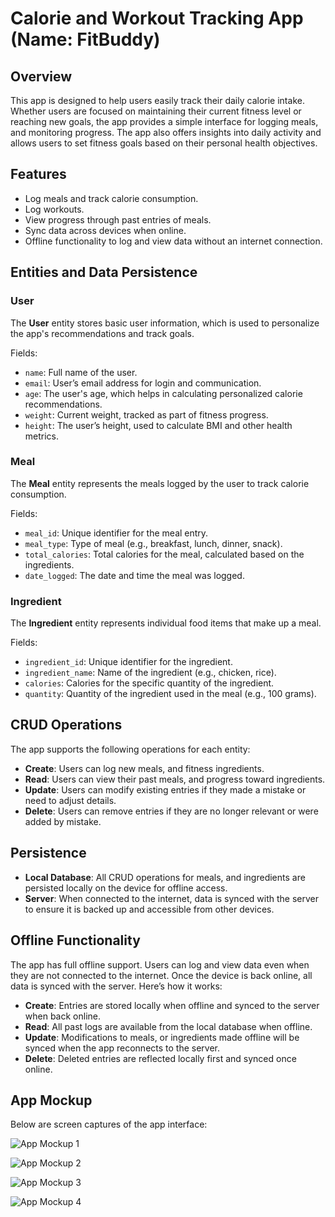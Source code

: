 # Calorie and Workout Tracking App (Name: FitBuddy)

## Overview

This app is designed to help users easily track their daily calorie intake. Whether users are focused on maintaining their current fitness level or reaching new goals, the app provides a simple interface for logging meals, and monitoring progress. The app also offers insights into daily activity and allows users to set fitness goals based on their personal health objectives.

## Features

- Log meals and track calorie consumption.
- Log workouts.
- View progress through past entries of meals.
- Sync data across devices when online.
- Offline functionality to log and view data without an internet connection.

## Entities and Data Persistence

### User

The **User** entity stores basic user information, which is used to personalize the app's recommendations and track goals.

Fields:

- `name`: Full name of the user.
- `email`: User’s email address for login and communication.
- `age`: The user's age, which helps in calculating personalized calorie recommendations.
- `weight`: Current weight, tracked as part of fitness progress.
- `height`: The user’s height, used to calculate BMI and other health metrics.

### Meal

The **Meal** entity represents the meals logged by the user to track calorie consumption.

Fields:

- `meal_id`: Unique identifier for the meal entry.
- `meal_type`: Type of meal (e.g., breakfast, lunch, dinner, snack).
- `total_calories`: Total calories for the meal, calculated based on the ingredients.
- `date_logged`: The date and time the meal was logged.

### Ingredient

The **Ingredient** entity represents individual food items that make up a meal.

Fields:

- `ingredient_id`: Unique identifier for the ingredient.
- `ingredient_name`: Name of the ingredient (e.g., chicken, rice).
- `calories`: Calories for the specific quantity of the ingredient.
- `quantity`: Quantity of the ingredient used in the meal (e.g., 100 grams).

## CRUD Operations

The app supports the following operations for each entity:

- **Create**: Users can log new meals, and fitness ingredients.
- **Read**: Users can view their past meals, and progress toward ingredients.
- **Update**: Users can modify existing entries if they made a mistake or need to adjust details.
- **Delete**: Users can remove entries if they are no longer relevant or were added by mistake.

## Persistence

- **Local Database**: All CRUD operations for meals, and ingredients are persisted locally on the device for offline access.
- **Server**: When connected to the internet, data is synced with the server to ensure it is backed up and accessible from other devices.

## Offline Functionality

The app has full offline support. Users can log and view data even when they are not connected to the internet. Once the device is back online, all data is synced with the server. Here’s how it works:

- **Create**: Entries are stored locally when offline and synced to the server when back online.
- **Read**: All past logs are available from the local database when offline.
- **Update**: Modifications to meals, or ingredients made offline will be synced when the app reconnects to the server.
- **Delete**: Deleted entries are reflected locally first and synced once online.

## App Mockup

Below are screen captures of the app interface:

![App Mockup 1](https://github.com/manearobert3/mobile_flutter_app/blob/master/Screenshots/ss1.png)

![App Mockup 2](https://github.com/manearobert3/mobile_flutter_app/blob/master/Screenshots/ss2.png)

![App Mockup 3](https://github.com/manearobert3/mobile_flutter_app/blob/master/Screenshots/ss3.png)

![App Mockup 4](https://github.com/manearobert3/mobile_flutter_app/blob/master/Screenshots/ss4.png)
